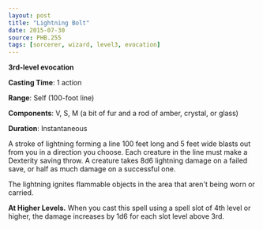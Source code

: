 ```yaml
---
layout: post
title: "Lightning Bolt"
date: 2015-07-30
source: PHB.255
tags: [sorcerer, wizard, level3, evocation]
---
```


**3rd-level evocation**

**Casting Time**: 1 action

**Range**: Self (100-foot line)

**Components**: V, S, M (a bit of fur and a rod of amber, crystal, or glass)

**Duration**: Instantaneous

A stroke of lightning forming a line 100 feet long and 5 feet wide blasts out from you in a direction you choose. Each creature in the line must make a Dexterity saving throw. A creature takes 8d6 lightning damage on a failed save, or half as much damage on a successful one.

The lightning ignites flammable objects in the area that aren't being worn or carried.

**At Higher Levels.** When you cast this spell using a spell slot of 4th level or higher, the damage increases by 1d6 for each slot level above 3rd.
